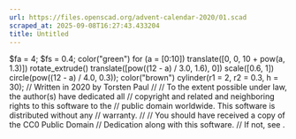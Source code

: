 ```yaml
---
url: https://files.openscad.org/advent-calendar-2020/01.scad
scraped_at: 2025-09-08T16:27:43.433204
title: Untitled
---
```


$fa = 4; $fs = 0.4; color("green") for (a = [0:10]) translate([0, 0, 10 +
pow(a, 1.3)]) rotate_extrude() translate([pow((12 - a) / 3.0, 1.6), 0])
scale([0.6, 1]) circle(pow((12 - a) / 4.0, 0.3)); color("brown") cylinder(r1 =
2, r2 = 0.3, h = 30); // Written in 2020 by Torsten Paul  // // To the extent
possible under law, the author(s) have dedicated all // copyright and related
and neighboring rights to this software to the // public domain worldwide.
This software is distributed without any // warranty. // // You should have
received a copy of the CC0 Public Domain // Dedication along with this
software. // If not, see .

